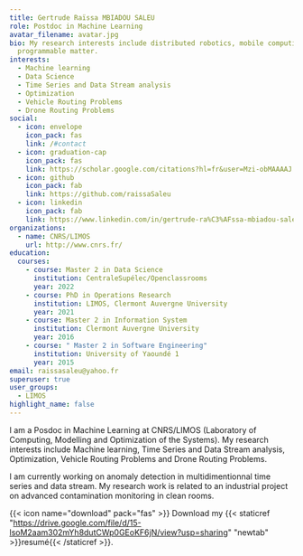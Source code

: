 ```yaml
---
title: Gertrude Raïssa MBIADOU SALEU
role: Postdoc in Machine Learning
avatar_filename: avatar.jpg
bio: My research interests include distributed robotics, mobile computing and
  programmable matter.
interests:
  - Machine learning
  - Data Science
  - Time Series and Data Stream analysis
  - Optimization
  - Vehicle Routing Problems
  - Drone Routing Problems
social:
  - icon: envelope
    icon_pack: fas
    link: /#contact
  - icon: graduation-cap
    icon_pack: fas
    link: https://scholar.google.com/citations?hl=fr&user=Mzi-obMAAAAJ
  - icon: github
    icon_pack: fab
    link: https://github.com/raissaSaleu
  - icon: linkedin
    icon_pack: fab
    link: https://www.linkedin.com/in/gertrude-ra%C3%AFssa-mbiadou-saleu-82b561a5/
organizations:
  - name: CNRS/LIMOS
    url: http://www.cnrs.fr/
education:
  courses:
    - course: Master 2 in Data Science
      institution: CentraleSupélec/Openclassrooms
      year: 2022
    - course: PhD in Operations Research
      institution: LIMOS, Clermont Auvergne University
      year: 2021
    - course: Master 2 in Information System
      institution: Clermont Auvergne University
      year: 2016
    - course: " Master 2 in Software Engineering"
      institution: University of Yaoundé 1
      year: 2015
email: raissasaleu@yahoo.fr
superuser: true
user_groups:
  - LIMOS
highlight_name: false
---
```

I am a Posdoc in Machine Learning at CNRS/LIMOS (Laboratory of Computing, Modelling and Optimization of the Systems). My research interests include Machine learning, Time Series and Data Stream analysis, Optimization, Vehicle Routing Problems and Drone Routing Problems.

I am currently working on anomaly detection in multidimentionnal time series and data stream. My research work is related to an industrial project on advanced contamination monitoring in clean rooms. 

{{< icon name="download" pack="fas" >}} Download my {{< staticref "https://drive.google.com/file/d/15-lsoM2aam302mYh8dutCWp0GEoKF6jN/view?usp=sharing" "newtab" >}}resumé{{< /staticref >}}.
